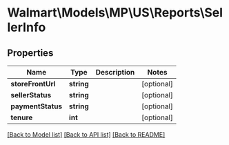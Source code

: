 # Walmart\Models\MP\US\Reports\SellerInfo

## Properties

Name | Type | Description | Notes
------------ | ------------- | ------------- | -------------
**storeFrontUrl** | **string** |  | [optional]
**sellerStatus** | **string** |  | [optional]
**paymentStatus** | **string** |  | [optional]
**tenure** | **int** |  | [optional]


[[Back to Model list]](./) [[Back to API list]](../../../../../README.md#supported-apis) [[Back to README]](../../../../../README.md)
